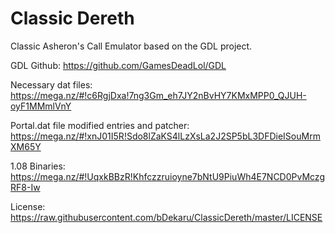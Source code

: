 # Classic Dereth
Classic Asheron's Call Emulator based on the GDL project.

GDL Github: https://github.com/GamesDeadLol/GDL

Necessary dat files: https://mega.nz/#!c6RgjDxa!7ng3Gm_eh7JY2nBvHY7KMxMPP0_QJUH-oyF1MMmlVnY

Portal.dat file modified entries and patcher: https://mega.nz/#!xnJ01I5R!Sdo8lZaKS4lLzXsLa2J2SP5bL3DFDieISouMrmXM65Y

1.08 Binaries: https://mega.nz/#!UqxkBBzR!Khfczzruioyne7bNtU9PiuWh4E7NCD0PvMczgRF8-Iw

License: https://raw.githubusercontent.com/bDekaru/ClassicDereth/master/LICENSE